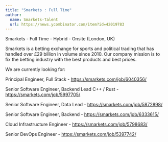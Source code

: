 ```yaml
---
title: "Smarkets : Full Time"
author:
  name: Smarkets-Talent
  url: https://news.ycombinator.com/item?id=42019783
---
```

Smarkets - Full Time - Hybrid - Onsite (London, UK)

Smarkets is a betting exchange for sports and political trading that has handled over £29 billion in volume since 2010. Our company mission is to fix the betting industry with the best products and best prices.

We are currently looking for:

Principal Engineer, Full Stack - <a href="https:&#x2F;&#x2F;smarkets.com&#x2F;job&#x2F;6040356&#x2F;" rel="nofollow">https:&#x2F;&#x2F;smarkets.com&#x2F;job&#x2F;6040356&#x2F;</a>

Senior Software Engineer, Backend Lead C++ &#x2F; Rust - <a href="https:&#x2F;&#x2F;smarkets.com&#x2F;job&#x2F;5997705&#x2F;" rel="nofollow">https:&#x2F;&#x2F;smarkets.com&#x2F;job&#x2F;5997705&#x2F;</a>

Senior Software Engineer, Data Lead - <a href="https:&#x2F;&#x2F;smarkets.com&#x2F;job&#x2F;5872898&#x2F;" rel="nofollow">https:&#x2F;&#x2F;smarkets.com&#x2F;job&#x2F;5872898&#x2F;</a>

Senior Software Engineer, Backend - <a href="https:&#x2F;&#x2F;smarkets.com&#x2F;job&#x2F;6333615&#x2F;" rel="nofollow">https:&#x2F;&#x2F;smarkets.com&#x2F;job&#x2F;6333615&#x2F;</a>

Cloud Infrastructure Engineer - <a href="https:&#x2F;&#x2F;smarkets.com&#x2F;job&#x2F;5798683&#x2F;" rel="nofollow">https:&#x2F;&#x2F;smarkets.com&#x2F;job&#x2F;5798683&#x2F;</a>

Senior DevOps Engineer - <a href="https:&#x2F;&#x2F;smarkets.com&#x2F;job&#x2F;5397742&#x2F;" rel="nofollow">https:&#x2F;&#x2F;smarkets.com&#x2F;job&#x2F;5397742&#x2F;</a>
<JobApplication />
